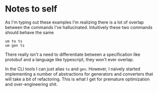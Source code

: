 # Notes to self

As I'm typing out these examples I'm realizing there is a lot of overlap between the commands I've hallucinated.
Intuitively these two commands should behave the same

```shell
um to ts
um gen ts
```

There really isn't a need to differentiate between a specification like protobuf and a language like typescript, they won't ever overlap.

In the CLI tools I can just alias `to` and `gen`.
However, I naively started implementing a number of abstractions for generators and converters that will take a bit of refactoring.
This is what I get for premature optimization and over-engineering shit.
